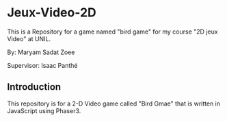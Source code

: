 # Jeux-Video-2D

This is a Repository for a game named "bird game" for my course "2D jeux Video" at UNIL.

By: Maryam Sadat Zoee

Supervisor: Isaac Panthé

## Introduction

This repository is for a 2-D Video game called "Bird Gmae" that is written in JavaScript using Phaser3. 
